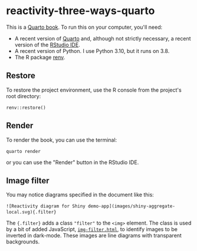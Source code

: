 # reactivity-three-ways-quarto

<!-- badges: start -->

<!-- badges: end -->

This is a [Quarto book](https://quarto.org/docs/books/). To run this on your computer, you'll need:

-   A recent version of [Quarto](https://quarto.org/docs/get-started/) and, although not strictly necessary, a recent version of the [RStudio IDE](https://www.rstudio.com/products/rstudio/).
-   A recent version of Python. 
    I use Python 3.10, but it runs on 3.8.
-   The R package [renv](https://rstudio.github.io/renv/index.html).

## Restore

To restore the project environment, use the R console from the project's root directory:

```{r}
renv::restore()
```

## Render

To render the book, you can use the terminal:

    quarto render

or you can use the "Render" button in the RStudio IDE.

## Image filter

You may notice diagrams specified in the document like this:

    ![Reactivity diagram for Shiny demo-app](images/shiny-aggregate-local.svg){.filter}

The `{.filter}` adds a class `"filter"` to the `<img>` element. 
The class is used by a bit of added JavaScript, [`img-filter.html`](https://github.com/ijlyttle/reactivity-three-ways-quarto/blob/main/img-filter.html), to identify images to be inverted in dark-mode.
These images are line diagrams with transparent backgrounds.
